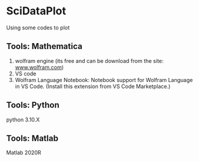 # SciDataPlot
 Using some codes to plot
 ## Tools: Mathematica
 1. wolfram engine (its free and can be download from the site: www.wolfram.com)
 2. VS code
 3. Wolfram Language Notebook: Notebook support for Wolfram Language in VS Code. (Install this extension from VS Code Marketplace.)
 ## Tools: Python
 python 3.10.X
 
 ## Tools: Matlab
 Matlab 2020R 
